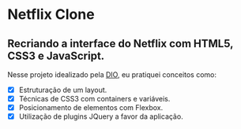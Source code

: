 # Netflix Clone

## Recriando a interface do Netflix com HTML5, CSS3 e JavaScript.

<p> Nesse projeto idealizado pela <a href="https://digitalinnovation.one/">DIO</a>, eu pratiquei conceitos como:</p>

- [x] Estruturação de um layout.
- [x] Técnicas de CSS3 com containers e variáveis.
- [x] Posicionamento de elementos com Flexbox.
- [x] Utilização de plugins JQuery a favor da aplicação. 
